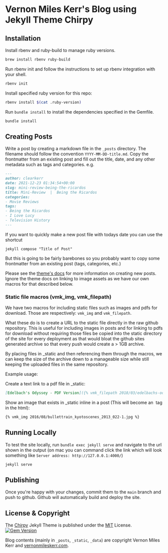 # Vernon Miles Kerr's Blog using Jekyll Theme Chirpy


## Installation

Install rbenv and ruby-build to manage ruby versions.

```bash
brew install rbenv ruby-build
```

Run rbenv init and follow the instructions to set up rbenv integration with your shell.

```bash
rbenv init
```

Install specified ruby version for this repo:

```bash
rbenv install $(cat .ruby-version)
```

Run `bundle install` to install the dependencies specified in the Gemfile.

```bash
bundle install
```

## Creating Posts

Write a post by creating a markdown file in the `_posts` directory. The filename should follow the convention `YYYY-MM-DD-title.md`.
Copy the frontmatter from an existing post and fill out the title, date, and any other metadata such as tags and categories.
e.g.
````markdown
---
author: clearkerr
date: 2021-12-23 01:34:54+00:00
slug: mini-review-being-the-ricardos
title: Mini-Review  |  Being the Ricardos
categories:
- Movie Reviews
tags:
- Being the Ricardos
- I Love Lucy
- Television History
---
````

If you want to quickly make a new post file with todays date you can use the shortcut
```
jekyll compose "Title of Post"
```
But this is going to be fairly barebones so you probably want to copy some frontmatter from an existing post (tags, categories, etc.)

Please see the [theme's docs](https://chirpy.cotes.page/posts/write-a-new-post) for more information
on creating new posts. Ignore the theme docs on linking to image assets as we have our own macros
for that described below.
  
### Static file macros (vmk_img, vmk_filepath)

We have two macros for including static files such as images and pdfs for download. Those are respectively: `vmk_img` and `vmk_filepath`.

What these do is to create a URL to the static file directly in the raw github repository. This is
useful for including images in posts and for linking to pdfs for download without requiring those
files be copied into the static directory of the site for every deployment as that would bloat the
github sites generated archive so that every push would create a > 1GB archive.

By placing files in _static and then referencing them through the macros, we can keep the size of
the archive down to a manageable size while still keeping the uploaded files in the same repository.

Example usage:

Create a text link to a pdf file in _static:
```markdown
[Edelbach's Odyssey - PDF Version]({% vmk_filepath 2018/03/edelbachs-odyssey-pdf-version2.pdf %})
```

Show an image that exists in _static inline in a post (This will become an <img> tag in the html):
```markdown
{% vmk_img 2016/08/bullettrain_kyotoscenes_2013_022-1.jpg %}
```

## Running Locally

To test the site locally, run `bundle exec jekyll serve` and navigate to the url shown in the output (on mac you can command click the link which will look something like `Server address: http://127.0.0.1:4000/`)

```bash
jekyll serve
```

## Publishing

Once you're happy with your changes, commit them to the `main` branch and push to github. Github will automatically build and deploy the site.


## License & Copyright

The [Chirpy][chirpy] Jekyll Theme is published under the [MIT][mit] License.  
[![Gem Version](https://img.shields.io/gem/v/jekyll-theme-chirpy)](https://rubygems.org/gems/jekyll-theme-chirpy)

Blog contents (mainly in `_posts`, `_static`, `_data`) are copyright Vernon Miles Kerr and
[vernonmileskerr.com](https://vernonmileskerr.com).  

[chirpy]: https://github.com/cotes2020/jekyll-theme-chirpy/
[mit]: https://github.com/cotes2020/chirpy-starter/blob/master/LICENSE
